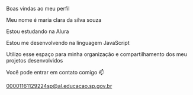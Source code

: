 Boas vindas ao meu perfil

Meu nome é maria clara da silva souza


Estou estudando na Alura

Estou me desenvolvendo na linguagem JavaScript

Utilizo esse espaço para minha organização e compartilhamento dos meu projetos desenvolvidos

Você pode entrar em contato comigo 📫

00001161129224sp@al.educacao.sp.gov.br

